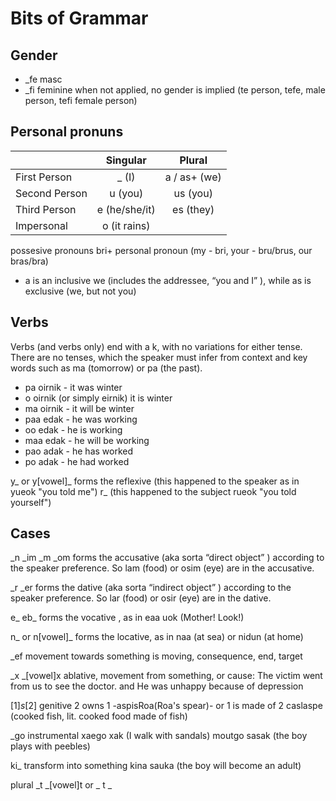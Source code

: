 # Bits of Grammar

## Gender

+ _fe masc
+ _fi feminine
when not applied, no gender is implied (te person, tefe, male person, tefi female person)

## Personal pronuns

|       | Singular	| Plural |
|-------|:---------:|:------:|
| First Person | 	_ (I)	| a / as+ (we) |
| Second Person	| u (you) |	us (you) |
| Third Person	| e (he/she/it) |	es (they) |
| Impersonal | o (it rains) | |

possesive pronouns bri+ personal pronoun  (my - bri, your - bru/brus, our bras/bra)

+ a is an inclusive we (includes the addressee, “you and I” ), while as is exclusive (we, but not you)

## Verbs

Verbs (and verbs only) end with a k, with no variations for either tense. There are no tenses, which the speaker must infer from context and key words such as ma (tomorrow) or pa (the past).

* pa oirnik - it was winter
* o oirnik (or simply eirnik) it is winter
* ma oirnik - it will be winter
* paa edak - he was working
* oo edak - he is working
* maa edak - he will be working
* pao adak - he has worked
* po adak - he had worked


y_ or y[vowel]_ forms the reflexive (this happened to the speaker as in yueok "you told me")
r_ (this happened to the subject rueok "you told yourself")

## Cases

_n _im  _m  _om forms the accusative (aka sorta “direct object” ) according to the speaker preference. So lam (food) or osim (eye) are in the accusative.

_r _er forms the dative (aka sorta “indirect object” ) according to the speaker preference. So lar (food) or osir (eye) are in the dative.

e_ eb_ forms the vocative , as in eaa uok (Mother! Look!)

n_ or n[vowel]_ forms the locative, as in naa (at sea) or nidun (at home)

_ef  movement towards something is moving, consequence, end, target

_x _[vowel]x ablative, movement from something, or cause: The victim went from us to see the doctor. and He was unhappy because of depression

[1]_s_[2]  genitive 2 owns 1 -aspisRoa(Roa's spear)- or 1 is made of 2   caslaspe (cooked fish, lit. cooked food made of fish)

_go instrumental xaego xak  (I walk with sandals) moutgo sasak (the boy plays with peebles)

ki_ transform into something  kina sauka (the boy will become an adult)

plural _t  _[vowel]t or _ t _ 


